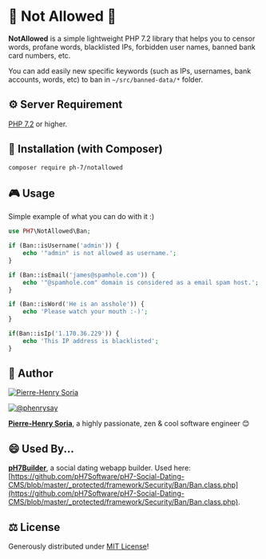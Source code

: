 # 🚫 Not Allowed 🚫

**NotAllowed** is a simple lightweight PHP 7.2 library that helps you to censor words, profane words, blacklisted IPs, forbidden user names, banned bank card numbers, etc.

You can add easily new specific keywords (such as IPs, usernames, bank accounts, words, etc) to ban in `~/src/banned-data/*` folder.


## ⚙ Server Requirement

[PHP 7.2](https://php.net/releases/7_2_0.php) or higher.


## 📓 Installation (with Composer)

```bash
composer require ph-7/notallowed
```


## 🎮  Usage

Simple example of what you can do with it :)

```php
use PH7\NotAllowed\Ban;

if (Ban::isUsername('admin')) {
    echo '"admin" is not allowed as username.';
}

if (Ban::isEmail('james@spamhole.com')) {
    echo '"@spamhole.com" domain is considered as a email spam host.';
}

if (Ban::isWord('He is an asshole')) {
    echo 'Please watch your mouth :-)';
}

if(Ban::isIp('1.170.36.229')) {
    echo 'This IP address is blacklisted';
}
```


## 🚀 Author

[![Pierre-Henry Soria](https://avatars0.githubusercontent.com/u/1325411?s=200)](https://pierrehenry.be "My personal website :-)")

[![@phenrysay][twitter-image]][twitter-url]

**[Pierre-Henry Soria][author-url]**, a highly passionate, zen &amp; cool software engineer 😊


## 😄 Used By...

**[pH7Builder][ph7cms-url]**, a social dating webapp builder. Used here: [https://github.com/pH7Software/pH7-Social-Dating-CMS/blob/master/_protected/framework/Security/Ban/Ban.class.php](https://github.com/pH7Software/pH7-Social-Dating-CMS/blob/master/_protected/framework/Security/Ban/Ban.class.php).


## ⚖ License

Generously distributed under [MIT License][license-url]!


<!-- GitHub's Markdown reference links -->
[author-url]: https://pierrehenry.be
[ph7cms-url]: https://ph7cms.com
[license-url]: https://opensource.org/licenses/MIT
[twitter-image]: https://img.shields.io/twitter/url/https/shields.io.svg?style=social
[twitter-url]: https://twitter.com/phenrysay


